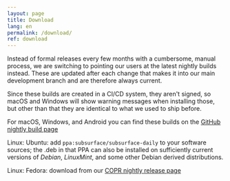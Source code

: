 ```yaml
---
layout: page
title: Download
lang: en
permalink: /download/
ref: download
---
```


Instead of formal releases every few months with a cumbersome, manual process, we are switching to pointing our users at the latest nightly builds instead. These are updated after each change that makes it into our main development branch and are therefore always current.

Since these builds are created in a CI/CD system, they aren't signed, so macOS and Windows will show warning messages when installing those, but other than that they are identical to what we used to ship before.

For macOS, Windows, and Android you can find these builds on the [GitHub nightly build page](https://github.com/subsurface/nightly-builds/releases)

Linux: Ubuntu: add `ppa:subsurface/subsurface-daily` to your software sources; the .deb in that PPA can also be installed on sufficiently current versions of *Debian*, *LinuxMint*, and some other Debian derived distributions.

Linux: Fedora: download from our [COPR nightly release page](https://copr.fedorainfracloud.org/coprs/dirkhh/Subsurface-test)
